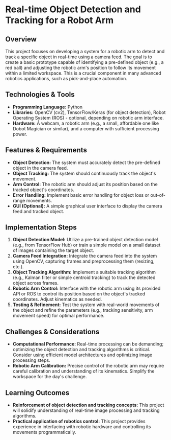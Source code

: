 # Real-time Object Detection and Tracking for a Robot Arm

## Overview

This project focuses on developing a system for a robotic arm to detect and track a specific object in real-time using a camera feed.  The goal is to create a basic prototype capable of identifying a pre-defined object (e.g., a red ball) and adjusting the robotic arm's position to follow its movement within a limited workspace. This is a crucial component in many advanced robotics applications, such as pick-and-place automation.

## Technologies & Tools

* **Programming Language:** Python
* **Libraries:** OpenCV (cv2), TensorFlow/Keras (for object detection), Robot Operating System (ROS) -  optional, depending on robotic arm interface.
* **Hardware:**  A webcam, a robotic arm (e.g., a small, affordable one like Dobot Magician or similar), and a computer with sufficient processing power.

## Features & Requirements

- **Object Detection:**  The system must accurately detect the pre-defined object in the camera feed.
- **Object Tracking:** The system should continuously track the object's movement.
- **Arm Control:** The robotic arm should adjust its position based on the tracked object's coordinates.
- **Error Handling:** Implement basic error handling for object loss or out-of-range movements.
- **GUI (Optional):** A simple graphical user interface to display the camera feed and tracked object.


## Implementation Steps

1. **Object Detection Model:**  Utilize a pre-trained object detection model (e.g., from TensorFlow Hub) or train a simple model on a small dataset of images containing the target object.
2. **Camera Feed Integration:** Integrate the camera feed into the system using OpenCV, capturing frames and preprocessing them (resizing, etc.).
3. **Object Tracking Algorithm:** Implement a suitable tracking algorithm (e.g., Kalman filter or simple centroid tracking) to track the detected object across frames.
4. **Robotic Arm Control:** Interface with the robotic arm using its provided API or ROS to control its position based on the object's tracked coordinates.  Adjust kinematics as needed.
5. **Testing & Refinement:** Test the system with real-world movements of the object and refine the parameters (e.g., tracking sensitivity, arm movement speed) for optimal performance.

## Challenges & Considerations

- **Computational Performance:** Real-time processing can be demanding; optimizing the object detection and tracking algorithms is critical. Consider using efficient model architectures and optimizing image processing steps.
- **Robotic Arm Calibration:** Precise control of the robotic arm may require careful calibration and understanding of its kinematics.  Simplify the workspace for the day's challenge.


## Learning Outcomes

- **Reinforcement of object detection and tracking concepts:** This project will solidify understanding of real-time image processing and tracking algorithms.
- **Practical application of robotics control:** This project provides experience in interfacing with robotic hardware and controlling its movements programmatically.

